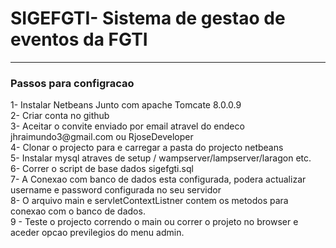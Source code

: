 # SIGEFGTI- Sistema de gestao de eventos da FGTI
<hr>
<h3>Passos para configracao</h3>
1- Instalar Netbeans Junto com apache Tomcate 8.0.0.9<br>
2- Criar conta no github<br>
3- Aceitar o convite enviado por email atravel do endeco jhraimundo3@gmail.com ou RjoseDeveloper<br>
4- Clonar o projecto para e carregar a pasta do projecto netbeans<br>
5- Instalar mysql atraves de setup / wampserver/lampserver/laragon etc.<br>
6- Correr o script de base dados sigefgti.sql<br>
7- A Conexao com banco de dados esta configurada, podera actualizar username e password configurada no seu servidor<br>
8- O arquivo main e servletContextListner contem os metodos para conexao com o banco de dados.<br>
9 - Teste o projecto correndo o main ou correr o projeto no browser e aceder opcao previlegios do menu admin.
